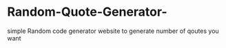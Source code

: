 # Random-Quote-Generator-
simple Random code generator website to generate number of qoutes you want

